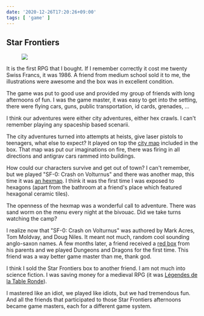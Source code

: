 ```yaml
---
date: '2020-12-26T17:20:26+09:00'
tags: [ 'game' ]
---
```


## Star Frontiers

<figure class="right">
<a href="images/20201226_sfrontiers.jpg"><img src="images/20201226_sfrontiers.jpg" loading="lazy" /></a>
<figcaption></figcaption>
</figure>

It is the first RPG that I bought. If I remember correctly it cost me twenty Swiss Francs, it was 1986. A friend from medium school sold it to me, the illustrations were awesome and the box was in excellent condition.

The game was put to good use and provided my group of friends with long afternoons of fun. I was the game master, it was easy to get into the setting, there were flying cars, guns, public transportation, id cards, grenades, ...

I think our adventures were either city adventures, either hex crawls. I can't remember playing any spaceship based scenarii.

The city adventures turned into attempts at heists, give laser pistols to teenagers, what else to expect? It played on top the [city map](images/20201226_sfcitymap.pdf) included in the box. That map was put our imaginations on fire, there was firing in all directions and antigrav cars rammed into buildings.

How could our characters survive and get out of town? I can't remember, but we played "SF-0: Crash on Volturnus" and there was another map, this time it was [an hexmap](images/20201226_sfhexmap.png). I think it was the first time I was exposed to hexagons (apart from the bathroom at a friend's place which featured hexagonal ceramic tiles).

The openness of the hexmap was a wonderful call to adventure. There was sand worm on the menu every night at the bivouac. Did we take turns watching the camp?

I realize now that "SF-0: Crash on Volturnus" was authored by Mark Acres, Tom Moldvay, and Doug Niles. It meant not much, random cool sounding anglo-saxon names. A few months later, a friend received a [red box](https://en.wikipedia.org/wiki/Dungeons_%26_Dragons_Basic_Set) from his parents and we played Dungeons and Dragons for the first time. This friend was a way better game master than me, thank god.

I think I sold the Star Frontiers box to another friend. I am not much into science fiction. I was saving money for a medieval RPG (it was [Légendes de la Table Ronde](20201130.html?t=L_gendes_Celtiques&s=sf)).

I mastered like an idiot, we played like idiots, but we had tremendous fun. And all the friends that participated to those Star Frontiers afternoons became game masters, each for a different game system.

